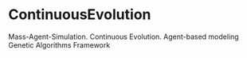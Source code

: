 # ContinuousEvolution

Mass-Agent-Simulation. 
Continuous Evolution. 
Agent-based modeling
Genetic Algorithms
Framework
